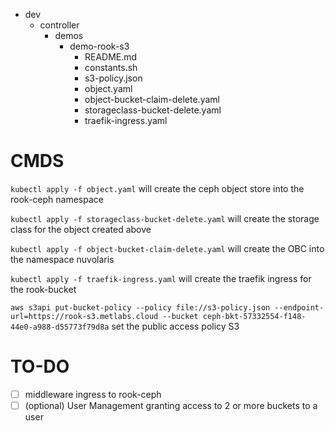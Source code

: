 - dev
    - controller
        - demos
            - demo-rook-s3
                - README.md
                - constants.sh
                - s3-policy.json
                - object.yaml
                - object-bucket-claim-delete.yaml
                - storageclass-bucket-delete.yaml
                - traefik-ingress.yaml

# CMDS

```kubectl apply -f object.yaml```
will create the ceph object store into the rook-ceph namespace

```kubectl apply -f storageclass-bucket-delete.yaml``` will create the storage class for the object created above

```kubectl apply -f object-bucket-claim-delete.yaml``` 
will create the OBC into the namespace nuvolaris

```kubectl apply -f traefik-ingress.yaml``` 
will create the traefik ingress for the rook-bucket

```aws s3api put-bucket-policy --policy file://s3-policy.json --endpoint-url=https://rook-s3.metlabs.cloud --bucket ceph-bkt-57332554-f148-44e0-a988-d55773f79d8a```
set the public access policy S3


# TO-DO
- [ ] middleware ingress to rook-ceph 
- [ ] (optional) User Management granting access to 2 or more buckets to a user